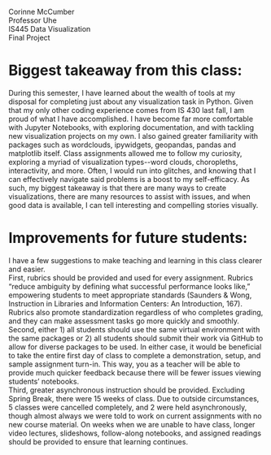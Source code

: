 Corinne McCumber\
Professor Uhe\
IS445 Data Visualization\
Final Project

# Biggest takeaway from this class:
During this semester, I have learned about the wealth of tools at my disposal for completing just about any visualization task in Python. Given that my only other coding experience comes from IS 430 last fall, I am proud of what I have accomplished. I have become far more comfortable with Jupyter Notebooks, with exploring documentation, and with tackling new visualization projects on my own. I also gained greater familiarity with packages such as wordclouds, ipywidgets, geopandas, pandas and matplotlib itself. Class assignments allowed me to follow my curiosity, exploring a myriad of visualization types--word clouds, choropleths, interactivity, and more.  Often, I would run into glitches, and knowing that I can effectively navigate said problems is a boost to my self-efficacy.  As such, my biggest takeaway is that there are many ways to create visualizations, there are many resources to assist with issues, and when good data is available, I can tell interesting and compelling stories visually.

# Improvements for future students:
I have a few suggestions to make teaching and learning in this class clearer and easier.\
First, rubrics should be provided and used for every assignment. Rubrics “reduce ambiguity by defining what successful performance looks like,” empowering students to meet appropriate standards (Saunders & Wong, Instruction in Libraries and Information Centers: An Introduction, 167). Rubrics also promote standardization regardless of who completes grading, and they can make assessment tasks go more quickly and smoothly.\
Second, either 1) all students should use the same virtual environment with the same packages or 2) all students should submit their work via GitHub to allow for diverse packages to be used. In either case, it would be beneficial to take the entire first day of class to complete a demonstration, setup, and sample assignment turn-in. This way, you as a teacher will be able to provide much quicker feedback because there will be fewer issues viewing students’ notebooks.\
Third, greater asynchronous instruction should be provided. Excluding Spring Break, there were 15 weeks of class. Due to outside circumstances, 5 classes were cancelled completely, and 2 were held asynchronously, though almost always we were told to work on current assignments with no new course material. On weeks when we are unable to have class, longer video lectures, slideshows, follow-along notebooks, and assigned readings should be provided to ensure that learning continues.
